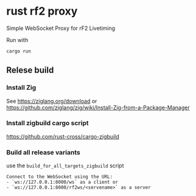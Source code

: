 # rust rf2 proxy
Simple WebSocket Proxy for rF2 Livetiming

Run with

```bash
cargo run
```

## Relese build
### Install Zig
See https://ziglang.org/download or https://github.com/ziglang/zig/wiki/Install-Zig-from-a-Package-Manager

### Install zigbuild cargo script
https://github.com/rust-cross/cargo-zigbuild

### Build all release variants 
use the `build_for_all_targets_zigbuild` script

```
Connect to the WebSocket using the URL:
- `ws://127.0.0.1:8000/ws` as a client or
- `ws://127.0.0.1:8000/rf2ws/<servename>` as a server
